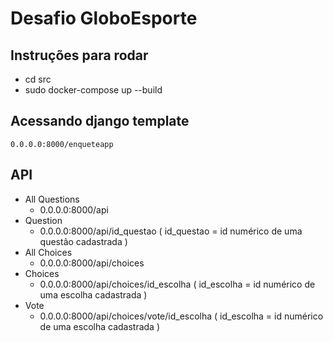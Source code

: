 # Desafio GloboEsporte

## Instruções para rodar

* cd src
* sudo docker-compose up --build

## Acessando django template

    0.0.0.0:8000/enqueteapp

## API
* All Questions
    * 0.0.0.0:8000/api
* Question
    * 0.0.0.0:8000/api/id_questao ( id_questao = id numérico de uma questão cadastrada )
* All Choices
    * 0.0.0.0:8000/api/choices
* Choices
    * 0.0.0.0:8000/api/choices/id_escolha ( id_escolha = id numérico de uma escolha cadastrada )
* Vote
    * 0.0.0.0:8000/api/choices/vote/id_escolha ( id_escolha = id numérico de uma escolha cadastrada )
